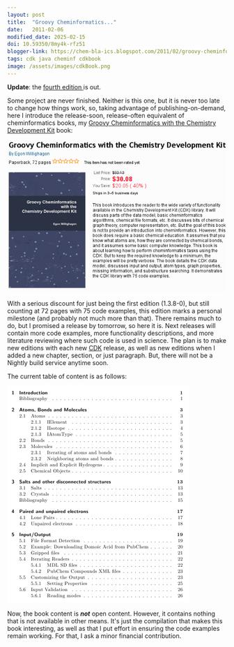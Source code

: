 ```yaml
---
layout: post
title:  "Groovy Cheminformatics..."
date:   2011-02-06
modified_date: 2025-02-15
doi: 10.59350/8my4k-rfz51
blogger-link: https://chem-bla-ics.blogspot.com/2011/02/groovy-cheminformatics.html
tags: cdk java cheminf cdkbook
image: /assets/images/cdkBook.png
---
```


**Update**: the [fourth edition <i class="fa-solid fa-recycle fa-xs"></i>](https://chem-bla-ics.linkedchemistry.info/2012/01/15/groovy-cheminformatics-4th-edition.html) is out.

Some project are never finished. Neither is this one, but it is never too late to change how things work, so, taking advantage of
publishing-on-demand, here I introduce the release-soon, release-often equivalent of cheminformatics books, my
[Groovy Cheminformatics with the Chemistry Development Kit](http://www.lulu.com/product/paperback/groovy-cheminformatics-with-the-chemistry-development-kit/14745007)
book:

![](/assets/images/cdkBook.png)

With a serious discount for just being the first edition (1.3.8-0), but still counting at 72 pages with 75 code examples, this edition
marks a personal milestone (and probably not much more than that). There remains much to do, but I promised a release by tomorrow, so
here it is. Next releases will contain more code examples, more functionality descriptions, and more literature reviewing where such
code is used in science. The plan is to make new editions with each new [CDK](http://cdk.sf.net/) release, as well as new editions
when I added a new chapter, section, or just paragraph. But, there will not be a Nightly build service anytime soon.

The current table of content is as follows:

![](/assets/images/cdkBookToc1.png)

Now, the book content is ***not*** open content. However, it contains nothing that is not available in other means. It's just the
compilation that makes this book interesting, as well as that I put effort in ensuring the code examples remain working.
For that, I ask a minor financial contribution.
